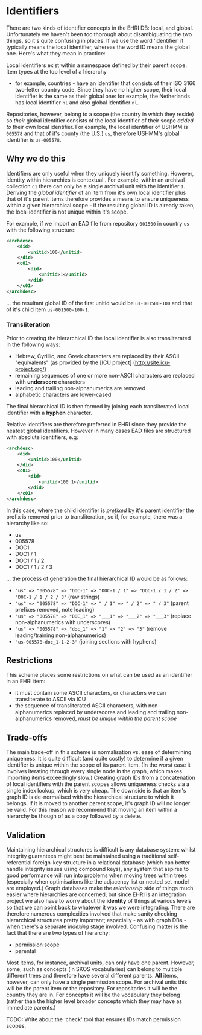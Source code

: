 # Identifiers

There are two kinds of identifier concepts in the EHRI DB: local, and global. Unfortunately we haven't been too
thorough about disambiguating the two things, so it's quite confusing in places. If we use the word 'identifier' it
typically means the local identifier, whereas the word ID means the global one. Here's what they mean in practice:

Local identifiers exist within a namespace defined by their parent scope. Item types at the top level of a hierarchy
- for example, countries - have an identifier that consists of their ISO 3166 two-letter country code. Since they have
no higher scope, their local identifier is the same as their global one: for example, the Netherlands has local
identifier `nl` and also global identifier `nl`.

Repositories, however, belong to a scope (the country in which they  reside)  so *their* global identifier consists
of the local identifier of their scope *added to* their own local identifier. For example, the local identifier of
USHMM is `005578` and that of it's county (the U.S.) `us`, therefore USHMM's global identifier is `us-005578`.

## Why we do this

Identifiers are only useful when they uniquely identify something. However, identity within hierarchies is contextual
. For example, within an archival collection `c1` there can only be a single archival unit with the identifier `1`.
Deriving the *global identifier* of an item from it's own local identifier plus that of it's parent items therefore
provides a means to ensure uniqueness within a given hierarchical scope - if the resulting global ID is already
taken, the local identifier is not unique within it's scope.

For example, if we import an EAD file from repository `001500` in country `us` with the following structure:

```xml
<archdesc>
    <did>
        <unitid>100</unitid>
    </did>
    <c01>
        <did>
            <unitid>1</unitid>
        </did>
    </c01>
</archdesc>
```

... the resultant global ID of the first unitid would be `us-001500-100` and that of it's child item `us-001500-100-1`.

### Transliteration
 
Prior to creating the hierarchical ID the local identifier is also transliterated in the following ways:
 
 - Hebrew, Cyrillic, and Greek characters are replaced by their ASCII "equivalents" (as provided by the [ICU project]
  (http://site.icu-project.org/)
 - remaining sequences of one or more non-ASCII characters are replaced with __underscore__ characters
 - leading and trailing non-alphanumerics are removed
 - alphabetic characters are lower-cased
 
The final hierarchical ID is then formed by joining each transliterated local identifier with a __hyphen__ character.

Relative identifiers are therefore preferred in EHRI since they provide the neatest global identifiers. However in
many cases EAD files are structured with absolute identifiers, e.g:

```xml
<archdesc>
    <did>
        <unitid>100</unitid>
    </did>
    <c01>
        <did>
            <unitid>100 1</unitid>
        </did>
    </c01>
</archdesc>
```

In this case, where the child identifier is _prefixed_ by it's parent identifier the prefix is removed prior to
transliteration, so if, for example, there was a hierarchy like so:

 - us
 - 005578
 - DOC1
 - DOC1 / 1
 - DOC1 / 1 / 2
 - DOC1 / 1 / 2 / 3
 
... the process of generation the final hierarchical ID would be as follows:
 
 - `"us" => "005578" => "DOC-1" => "DOC-1 / 1" => "DOC-1 / 1 / 2" => "DOC-1 / 1 / 2 / 3"` (raw strings)
 - `"us" => "005578" => "DOC-1" => " / 1" => " / 2" => " / 3"` (parent prefixes removed, note leading)
 - `"us" => "005578" => "DOC_1" => "___1" => "___2" => "___3"` (replace non-alphanumerics with underscores)
 - `"us" => "005578" => "doc_1" => "1" => "2" => "3"` (remove leading/training non-alphanumerics)
 - `"us-005578-doc_1-1-2-3"` (joining sections with hyphens)
 
## Restrictions

This scheme places some restrictions on what can be used as an identifier in an EHRI item:

 - it must contain some ASCII characters, or characters we can transliterate to ASCII via ICU
 - the sequence of transliterated ASCII characters, with non-alphanumerics replaced by underscores
   and leading and trailing non-alphanumerics removed, *must be unique within the parent scope*

## Trade-offs

The main trade-off in this scheme is normalisation vs. ease of determining uniqueness. It is quite difficult (and
quite costly) to determine if a given identifier is unique within the scope of its parent item. (In the worst case it
involves iterating through every single node in the graph, which makes importing items exceedingly slow.) Creating
graph IDs from a concatenation of local identifiers with the parent scopes allows uniqueness checks via a single
index lookup, which is very cheap. The downside is that an item's graph ID is de-normalised with the hierarchical
structure to which it belongs. If it is moved to another parent scope, it's graph ID will no longer be valid. For this
reason we recommend that moving an item within a hierarchy be though of as a copy followed by a delete.

## Validation

Maintaining hierarchical structures is difficult is any database system: whilst integrity guarantees might best be maintained using a traditional self-referential foreign-key structure in a relational database (which can better handle integrity issues using compound keys), any system that aspires to good performance will run into problems when moving trees within trees (especially when optimisations like the adjacency list or nested set model are employed.) Graph databases make the *relationship* side of things much easier where hierarchies are concerned, but since EHRI is an integration project we also have to worry about the **identity** of things at various levels so that we can point back to whatever it was we were integrating. There are therefore numerous complexities involved that make sanity checking hierarchical structures pretty important; especially - as with graph DBs - when there's a separate *indexing* stage involved. Confusing matter is the fact that there are two types of hierarchy:

 - permission scope
 - parental

Most items, for instance, archival units, can only have one parent. However, some, such as concepts (in SKOS vocabularies) can belong to multiple different trees and therefore have several different parents. **All** items, however, can only have a single permission scope. For archival units this will be the parent item or the repository. For repositories it will be the country they are in. For concepts it will be the vocabulary they belong (rather than the higher level broader concepts which they may have as immediate parents.)

TODO: Write about the 'check' tool that ensures IDs match permission scopes.







